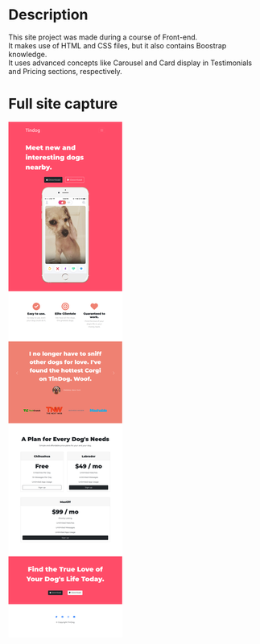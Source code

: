 # Description
This site project was made during a course of Front-end. 
<br>It makes use of HTML and CSS files, but it also contains Boostrap knowledge.
<br>It uses advanced concepts like Carousel and Card display in Testimonials and Pricing sections, respectively.

# Full site capture

![Site image](images/fullscreen-site.png)